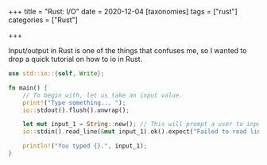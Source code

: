 +++
title = "Rust: I/O"
date = 2020-12-04
[taxonomies]
tags = ["rust"]
categories = ["Rust"]

+++

Input/output in Rust is one of the things that confuses me, so I wanted to drop a quick tutorial on how to io in Rust.

```rs
use std::io::{self, Write};

fn main() {
    // To begin with, let us take an input value.
    print!("Type something... ");
    io::stdout().flush().unwrap();

    let mut input_1 = String::new(); // This will prompt a user to input something.
    io::stdin().read_line(&mut input_1).ok().expect("Failed to read line.");

    println!("You typed {}.", input_1);
}
```
